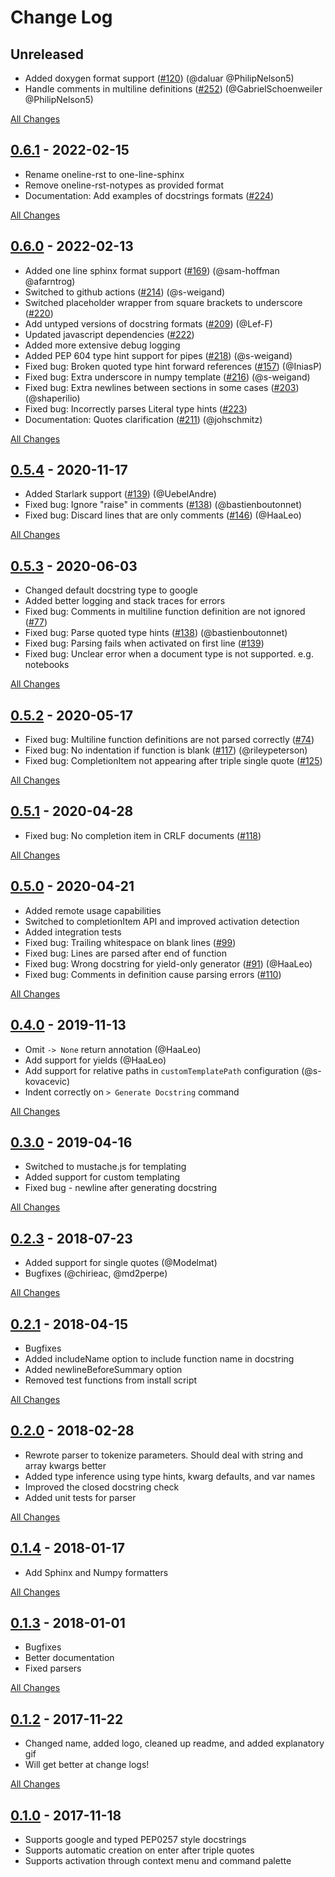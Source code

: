 # Change Log

## Unreleased

-   Added doxygen format support ([#120](https://github.com/NilsJPWerner/autoDocstring/issues/120)) (@daluar @PhilipNelson5)
-   Handle comments in multiline definitions ([#252](https://github.com/NilsJPWerner/autoDocstring/issues/252)) (@GabrielSchoenweiler @PhilipNelson5)

[All Changes](https://github.com/NilsJPWerner/autoDocstring/compare/v0.6.1...master)

## [0.6.1](https://github.com/NilsJPWerner/autoDocstring/tree/v0.6.1) - 2022-02-15

-   Rename oneline-rst to one-line-sphinx
-   Remove oneline-rst-notypes as provided format
-   Documentation: Add examples of docstrings formats ([#224](https://github.com/NilsJPWerner/autoDocstring/issues/224))

[All Changes](https://github.com/NilsJPWerner/autoDocstring/compare/v0.5.4...v0.6.0)

## [0.6.0](https://github.com/NilsJPWerner/autoDocstring/tree/v0.6.0) - 2022-02-13

-   Added one line sphinx format support ([#169](https://github.com/NilsJPWerner/autoDocstring/issues/169)) (@sam-hoffman @afarntrog)
-   Switched to github actions ([#214](https://github.com/NilsJPWerner/autoDocstring/issues/214)) (@s-weigand)
-   Switched placeholder wrapper from square brackets to underscore ([#220](https://github.com/NilsJPWerner/autoDocstring/issues/220))
-   Add untyped versions of docstring formats ([#209](https://github.com/NilsJPWerner/autoDocstring/issues/209)) (@Lef-F)
-   Updated javascript dependencies ([#222](https://github.com/NilsJPWerner/autoDocstring/issues/222))
-   Added more extensive debug logging
-   Added PEP 604 type hint support for pipes ([#218](https://github.com/NilsJPWerner/autoDocstring/issues/218)) (@s-weigand)
-   Fixed bug: Broken quoted type hint forward references ([#157](https://github.com/NilsJPWerner/autoDocstring/issues/157)) (@IniasP)
-   Fixed bug: Extra underscore in numpy template ([#216](https://github.com/NilsJPWerner/autoDocstring/issues/216)) (@s-weigand)
-   Fixed bug: Extra newlines between sections in some cases ([#203](https://github.com/NilsJPWerner/autoDocstring/issues/203)) (@shaperilio)
-   Fixed bug: Incorrectly parses Literal type hints ([#223](https://github.com/NilsJPWerner/autoDocstring/issues/223))
-   Documentation: Quotes clarification ([#211](https://github.com/NilsJPWerner/autoDocstring/issues/211)) (@johschmitz)

[All Changes](https://github.com/NilsJPWerner/autoDocstring/compare/v0.5.4...v0.6.0)

## [0.5.4](https://github.com/NilsJPWerner/autoDocstring/tree/v0.5.4) - 2020-11-17

-   Added Starlark support ([#139](https://github.com/NilsJPWerner/autoDocstring/issues/139)) (@UebelAndre)
-   Fixed bug: Ignore "raise" in comments ([#138](https://github.com/NilsJPWerner/autoDocstring/issues/138)) (@bastienboutonnet)
-   Fixed bug: Discard lines that are only comments ([#146](https://github.com/NilsJPWerner/autoDocstring/issues/146)) (@HaaLeo)

[All Changes](https://github.com/NilsJPWerner/autoDocstring/compare/v0.5.3...v0.5.4)

## [0.5.3](https://github.com/NilsJPWerner/autoDocstring/tree/v0.5.3) - 2020-06-03

-   Changed default docstring type to google
-   Added better logging and stack traces for errors
-   Fixed bug: Comments in multiline function definition are not ignored ([#77](https://github.com/NilsJPWerner/autoDocstring/issues/77))
-   Fixed bug: Parse quoted type hints ([#138](https://github.com/NilsJPWerner/autoDocstring/issues/138)) (@bastienboutonnet)
-   Fixed bug: Parsing fails when activated on first line ([#139](https://github.com/NilsJPWerner/autoDocstring/issues/139))
-   Fixed bug: Unclear error when a document type is not supported. e.g. notebooks

[All Changes](https://github.com/NilsJPWerner/autoDocstring/compare/v0.5.2...v0.5.3)

## [0.5.2](https://github.com/NilsJPWerner/autoDocstring/tree/v0.5.2) - 2020-05-17

-   Fixed bug: Multiline function definitions are not parsed correctly ([#74](https://github.com/NilsJPWerner/autoDocstring/issues/74))
-   Fixed bug: No indentation if function is blank ([#117](https://github.com/NilsJPWerner/autoDocstring/issues/117)) (@rileypeterson)
-   Fixed bug: CompletionItem not appearing after triple single quote ([#125](https://github.com/NilsJPWerner/autoDocstring/issues/125))

[All Changes](https://github.com/NilsJPWerner/autoDocstring/compare/v0.5.1...v0.5.2)

## [0.5.1](https://github.com/NilsJPWerner/autoDocstring/tree/v0.5.1) - 2020-04-28

-   Fixed bug: No completion item in CRLF documents ([#118](https://github.com/NilsJPWerner/autoDocstring/issues/118))

[All Changes](https://github.com/NilsJPWerner/autoDocstring/compare/v0.5.0...v0.5.1)

## [0.5.0](https://github.com/NilsJPWerner/autoDocstring/tree/v0.5.0) - 2020-04-21

-   Added remote usage capabilities
-   Switched to completionItem API and improved activation detection
-   Added integration tests
-   Fixed bug: Trailing whitespace on blank lines ([#99](https://github.com/NilsJPWerner/autoDocstring/issues/99))
-   Fixed bug: Lines are parsed after end of function
-   Fixed bug: Wrong docstring for yield-only generator ([#91](https://github.com/NilsJPWerner/autoDocstring/issues/91)) (@HaaLeo)
-   Fixed bug: Comments in definition cause parsing errors ([#110](https://github.com/NilsJPWerner/autoDocstring/issues/110))

[All Changes](https://github.com/NilsJPWerner/autoDocstring/compare/v0.4.0...v0.5.0)

## [0.4.0](https://github.com/NilsJPWerner/autoDocstring/tree/v0.4.0) - 2019-11-13

-   Omit `-> None` return annotation (@HaaLeo)
-   Add support for yields (@HaaLeo)
-   Add support for relative paths in `customTemplatePath` configuration (@s-kovacevic)
-   Indent correctly on `> Generate Docstring` command

[All Changes](https://github.com/NilsJPWerner/autoDocstring/compare/v0.3.0...v0.4.0)

## [0.3.0](https://github.com/NilsJPWerner/autoDocstring/tree/v0.3.0) - 2019-04-16

-   Switched to mustache.js for templating
-   Added support for custom templating
-   Fixed bug - newline after generating docstring

[All Changes](https://github.com/NilsJPWerner/autoDocstring/compare/v0.2.3...v0.3.0)

## [0.2.3](https://github.com/NilsJPWerner/autoDocstring/tree/v0.2.3) - 2018-07-23

-   Added support for single quotes (@Modelmat)
-   Bugfixes (@chirieac, @md2perpe)

[All Changes](https://github.com/NilsJPWerner/autoDocstring/compare/v0.2.1...v0.2.3)

## [0.2.1](https://github.com/NilsJPWerner/autoDocstring/tree/v0.2.1) - 2018-04-15

-   Bugfixes
-   Added includeName option to include function name in docstring
-   Added newlineBeforeSummary option
-   Removed test functions from install script

[All Changes](https://github.com/NilsJPWerner/autoDocstring/compare/v0.2.1...v0.2.3)

## [0.2.0](https://github.com/NilsJPWerner/autoDocstring/tree/v0.2.0) - 2018-02-28

-   Rewrote parser to tokenize parameters. Should deal with string and array kwargs better
-   Added type inference using type hints, kwarg defaults, and var names
-   Improved the closed docstring check
-   Added unit tests for parser

[All Changes](https://github.com/NilsJPWerner/autoDocstring/compare/v0.1.4...v0.2.0)

## [0.1.4](https://github.com/NilsJPWerner/autoDocstring/tree/v0.1.4) - 2018-01-17

-   Add Sphinx and Numpy formatters

[All Changes](https://github.com/NilsJPWerner/autoDocstring/compare/v0.1.3...v0.1.4)

## [0.1.3](https://github.com/NilsJPWerner/autoDocstring/tree/v0.1.3) - 2018-01-01

-   Bugfixes
-   Better documentation
-   Fixed parsers

[All Changes](https://github.com/NilsJPWerner/autoDocstring/compare/v0.1.2...v0.1.3)

## [0.1.2](https://github.com/NilsJPWerner/autoDocstring/tree/v0.1.2) - 2017-11-22

-   Changed name, added logo, cleaned up readme, and added explanatory gif
-   Will get better at change logs!

[All Changes](https://github.com/NilsJPWerner/autoDocstring/compare/v0.1.0...v0.1.2)

## [0.1.0](https://github.com/NilsJPWerner/autoDocstring/tree/v0.1.0) - 2017-11-18

-   Supports google and typed PEP0257 style docstrings
-   Supports automatic creation on enter after triple quotes
-   Supports activation through context menu and command palette
